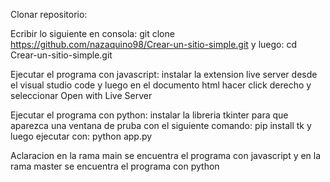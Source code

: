 Clonar repositorio:

Ecribir lo siguiente en consola: git clone https://github.com/nazaquino98/Crear-un-sitio-simple.git y luego: cd Crear-un-sitio-simple.git

Ejecutar el programa con javascript: instalar la extension live server desde el visual studio code y luego en el documento html hacer click derecho y seleccionar Open with Live Server

Ejecutar el programa con python: instalar la libreria tkinter para que aparezca una ventana de pruba con el siguiente comando: pip install tk y luego ejecutar con: python app.py

Aclaracion en la rama main se encuentra el programa con javascript y en la rama master se encuentra el programa con python

